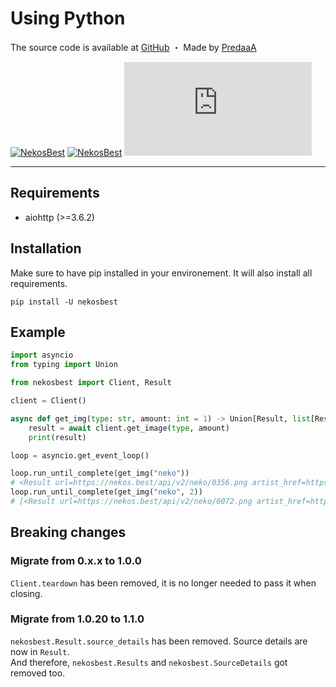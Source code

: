 # Using Python

The source code is available at [GitHub](https://github.com/nekos-best/nekos-best.py) ・ Made by [PredaaA](https://github.com/PredaaA)

[![NekosBest](https://img.shields.io/pypi/v/nekosbest?logo=pypi&style=flat-square)](https://pypi.org/project/nekosbest/) [![NekosBest](https://img.shields.io/pypi/dm/nekosbest?color=blue&logo=pypi&style=flat-square)](https://pypi.org/project/nekosbest/) [![NekosBest](https://img.shields.io/github/stars/nekos-best/nekos-best.py?color=yellow&label=Stars&logo=github&style=flat-square)](github.com/nekos-best/nekos-best.py)

---

## Requirements

- aiohttp (>=3.6.2)

## Installation

Make sure to have pip installed in your environement. It will also install all requirements.

`pip install -U nekosbest`

## Example

```py
import asyncio
from typing import Union

from nekosbest import Client, Result

client = Client()

async def get_img(type: str, amount: int = 1) -> Union[Result, list[Result]]:
    result = await client.get_image(type, amount)
    print(result)

loop = asyncio.get_event_loop()

loop.run_until_complete(get_img("neko"))
# <Result url=https://nekos.best/api/v2/neko/0356.png artist_href=https://www.pixiv.net/en/users/38378485 artist_name=奥馬 source_url=https://www.pixiv.net/en/artworks/88188062>
loop.run_until_complete(get_img("neko", 2))
# [<Result url=https://nekos.best/api/v2/neko/0072.png artist_href=https://www.pixiv.net/en/users/12191 artist_name=こみやひとま source_url=https://www.pixiv.net/en/artworks/66834141>, <Result url=https://nekos.best/api/v2/neko/0215.png artist_href=https://www.pixiv.net/en/users/3684923 artist_name=ひゅらさん source_url=https://www.pixiv.net/en/artworks/79697176>]

```

## Breaking changes

### Migrate from 0.x.x to 1.0.0

`Client.teardown` has been removed, it is no longer needed to pass it when closing.

### Migrate from 1.0.20 to 1.1.0

`nekosbest.Result.source_details` has been removed. Source details are now in `Result`.  
And therefore, `nekosbest.Results` and `nekosbest.SourceDetails` got removed too.
